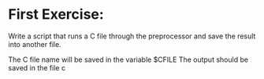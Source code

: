# First Exercise:
Write a script that runs a C file through the preprocessor and save the result into another file.

The C file name will be saved in the variable $CFILE
The output should be saved in the file c
